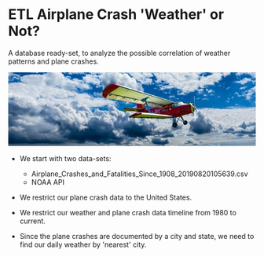 # ETL Airplane Crash 'Weather' or Not?
A database ready-set, to analyze the possible correlation of weather patterns and plane crashes.

![airplane](images/aircraft-1499171_640.jpg)
* We start with two data-sets:
  * Airplane_Crashes_and_Fatalities_Since_1908_20190820105639.csv
  * NOAA API

* We restrict our plane crash data to the United States.
* We restrict our weather and plane crash data timeline from 1980 to current.
* Since the plane crashes are documented by a city and state, we need to find our daily weather by 'nearest' city.
